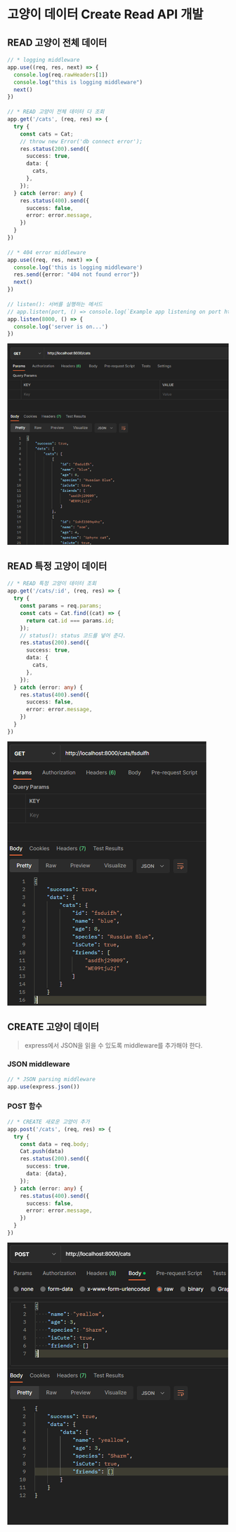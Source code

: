# 고양이 데이터 Create Read API 개발

## READ 고양이 전체 데이터

```typescript
// * logging middleware
app.use((req, res, next) => {
  console.log(req.rawHeaders[1])
  console.log("this is logging middleware")
  next()
})

// * READ 고양이 전체 데이터 다 조회
app.get('/cats', (req, res) => {
  try {
    const cats = Cat;
    // throw new Error('db connect error');
    res.status(200).send({
      success: true,
      data: {
        cats,
      },
    });
  } catch (error: any) {
    res.status(400).send({
      success: false,
      error: error.message,
    })
  }
})

// * 404 error middleware
app.use((req, res, next) => {
  console.log('this is logging middleware')
  res.send({error: "404 not found error"})
  next()
})

// listen(): 서버를 실행하는 메서드
// app.listen(port, () => console.log(`Example app listening on port http://localhost:${port}`))
app.listen(8000, () => {
  console.log('server is on...')
})
```



![image-20221223141959056](06-고양이-데이터-Create-Read-API-개발.assets/image-20221223141959056.png)

## READ 특정 고양이 데이터

```typescript
// * READ 특정 고양이 데이터 조회
app.get('/cats/:id', (req, res) => {
  try {
    const params = req.params;
    const cats = Cat.find((cat) => {
      return cat.id === params.id;
    });
    // status(): status 코드를 넣어 준다.
    res.status(200).send({
      success: true,
      data: {
        cats,
      },
    });
  } catch (error: any) {
    res.status(400).send({
      success: false,
      error: error.message,
    })
  }
})
```

![image-20221223143613718](06-고양이-데이터-Create-Read-API-개발.assets/image-20221223143613718.png)

## CREATE 고양이 데이터

> express에서 JSON을 읽을 수 있도록 middleware를 추가해야 한다.

### JSON middleware

```typescript
// * JSON parsing middleware
app.use(express.json())
```

### POST 함수

```typescript
// * CREATE 새로운 고양이 추가
app.post('/cats', (req, res) => {
  try {
    const data = req.body;
    Cat.push(data)
    res.status(200).send({
      success: true,
      data: {data},
    });
  } catch (error: any) {
    res.status(400).send({
      success: false,
      error: error.message,
    })
  }
})
```

![image-20221223144934811](06-고양이-데이터-Create-Read-API-개발.assets/image-20221223144934811.png)
